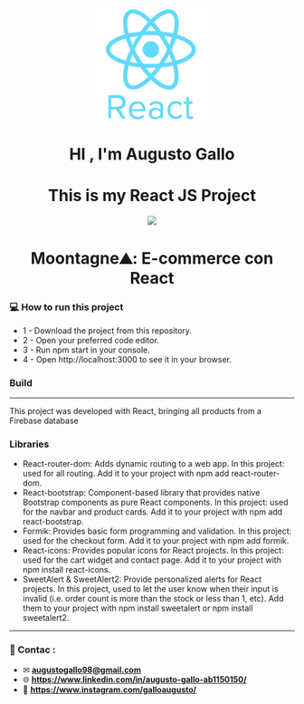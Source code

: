 <div id = "header" align="center">
    <img src="https://github.com/devicons/devicon/blob/master/icons/react/react-original-wordmark.svg" title="React" alt="React" width="200" height="200"/>&nbsp;
    <h1 align="center">HI , I'm Augusto Gallo</h1>
    <h1 align="center">This is my React JS  Project</h1>
</div>

<div id = "headerImg" align="center">
    <img src="https://media.giphy.com/media/Dh5q0sShxgp13DwrvG/giphy.gif"/>
</div>



<div id = "headerEcom" align="center">
     <h1 align="center"> Moontagne⛰: E-commerce con React</h1>
</div>

### 💻 How to run this project
* 1 - Download the project from this repository.
* 2 - Open your preferred code editor.
* 3 - Run npm start in your console.
* 4 - Open http://localhost:3000 to see it in your browser.
     
### Build
---
This project was developed with React, bringing all products from a Firebase database
     
### Libraries
* React-router-dom: Adds dynamic routing to a web app. In this project: used for all routing. Add it to your project with npm add react-router-dom.
* React-bootstrap: Component-based library that provides native Bootstrap components as pure React components. In this project: used for the navbar and product cards. Add it to your project with npm add react-bootstrap.
* Formik: Provides basic form programming and validation. In this project: used for the checkout form. Add it to your project with npm add formik.
* React-icons: Provides popular icons for React projects. In this project: used for the cart widget and contact page. Add it to your project with npm install react-icons.
* SweetAlert & SweetAlert2: Provide personalized alerts for React projects. In this project, used to let the user know when their input is invalid (i.e. order count is more than the stock or less than 1, etc). Add them to your project with npm install sweetalert or npm install sweetalert2.
        
---

### 📓 Contac :
- ✉ **augustogallo98@gmail.com**
- 🌐 **https://www.linkedin.com/in/augusto-gallo-ab1150150/**
- 📱 **https://www.instagram.com/galloaugusto/**


